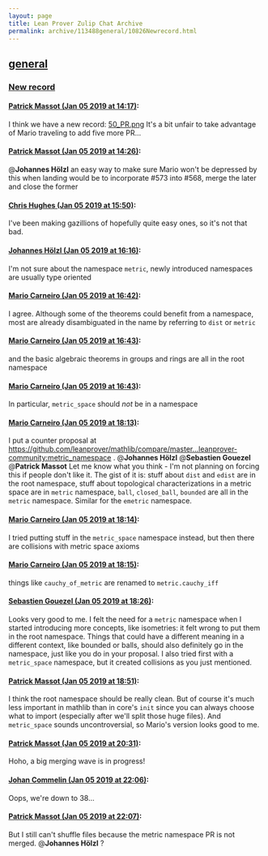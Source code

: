 ```yaml
---
layout: page
title: Lean Prover Zulip Chat Archive 
permalink: archive/113488general/10826Newrecord.html
---
```


## [general](index.html)
### [New record](10826Newrecord.html)

#### [Patrick Massot (Jan 05 2019 at 14:17)](https://leanprover.zulipchat.com/#narrow/stream/113488-general/topic/New%20record/near/154473192):
I think we have a new record:
[50_PR.png](/user_uploads/3121/J7QL1y-Fi-LLiwjUiJbZUq5J/50_PR.png) 
It's a bit unfair to take advantage of Mario traveling to add five more PR...

#### [Patrick Massot (Jan 05 2019 at 14:26)](https://leanprover.zulipchat.com/#narrow/stream/113488-general/topic/New%20record/near/154473468):
@**Johannes Hölzl** an easy way to make sure Mario won't be depressed by this when landing  would be to  incorporate #573 into #568, merge the later and close the former

#### [Chris Hughes (Jan 05 2019 at 15:50)](https://leanprover.zulipchat.com/#narrow/stream/113488-general/topic/New%20record/near/154475852):
I've been making gazillions of hopefully quite easy ones, so it's not that bad.

#### [Johannes Hölzl (Jan 05 2019 at 16:16)](https://leanprover.zulipchat.com/#narrow/stream/113488-general/topic/New%20record/near/154476613):
I'm not sure about the namespace `metric`, newly introduced namespaces are usually type oriented

#### [Mario Carneiro (Jan 05 2019 at 16:42)](https://leanprover.zulipchat.com/#narrow/stream/113488-general/topic/New%20record/near/154477440):
I agree. Although some of the theorems could benefit from a namespace, most are already disambiguated in the name by referring to `dist` or `metric`

#### [Mario Carneiro (Jan 05 2019 at 16:43)](https://leanprover.zulipchat.com/#narrow/stream/113488-general/topic/New%20record/near/154477453):
and the basic algebraic theorems in groups and rings are all in the root namespace

#### [Mario Carneiro (Jan 05 2019 at 16:43)](https://leanprover.zulipchat.com/#narrow/stream/113488-general/topic/New%20record/near/154477455):
In particular, `metric_space` should *not* be in a namespace

#### [Mario Carneiro (Jan 05 2019 at 18:13)](https://leanprover.zulipchat.com/#narrow/stream/113488-general/topic/New%20record/near/154480237):
I put a counter proposal at https://github.com/leanprover/mathlib/compare/master...leanprover-community:metric_namespace . @**Johannes Hölzl** @**Sebastien Gouezel** @**Patrick Massot**  Let me know what you think - I'm not planning on forcing this if people don't like it. The gist of it is: stuff about `dist` and `edist` are in the root namespace, stuff about topological characterizations in a metric space are in `metric` namespace, `ball`, `closed_ball`, `bounded` are all in the `metric` namespace. Similar for the `emetric` namespace.

#### [Mario Carneiro (Jan 05 2019 at 18:14)](https://leanprover.zulipchat.com/#narrow/stream/113488-general/topic/New%20record/near/154480284):
I tried putting stuff in the `metric_space` namespace instead, but then there are collisions with metric space axioms

#### [Mario Carneiro (Jan 05 2019 at 18:15)](https://leanprover.zulipchat.com/#narrow/stream/113488-general/topic/New%20record/near/154480297):
things like `cauchy_of_metric` are renamed to `metric.cauchy_iff`

#### [Sebastien Gouezel (Jan 05 2019 at 18:26)](https://leanprover.zulipchat.com/#narrow/stream/113488-general/topic/New%20record/near/154480731):
Looks very good to me. I felt the need for a `metric` namespace when I started introducing more concepts, like isometries: it felt wrong to put them in the root namespace. Things that could have a different meaning in a different context, like bounded or balls, should also definitely go in the namespace, just like you do in your proposal. I also tried first with a `metric_space` namespace, but it created collisions as you just mentioned.

#### [Patrick Massot (Jan 05 2019 at 18:51)](https://leanprover.zulipchat.com/#narrow/stream/113488-general/topic/New%20record/near/154481527):
I think the root namespace should be really clean. But of course it's much less important in mathlib than in core's `init` since you can always choose what to import (especially after we'll split those huge files). And `metric_space` sounds uncontroversial, so Mario's version looks good to me.

#### [Patrick Massot (Jan 05 2019 at 20:31)](https://leanprover.zulipchat.com/#narrow/stream/113488-general/topic/New%20record/near/154484507):
Hoho, a big merging wave is in progress!

#### [Johan Commelin (Jan 05 2019 at 22:06)](https://leanprover.zulipchat.com/#narrow/stream/113488-general/topic/New%20record/near/154487485):
Oops, we're down to 38...

#### [Patrick Massot (Jan 05 2019 at 22:07)](https://leanprover.zulipchat.com/#narrow/stream/113488-general/topic/New%20record/near/154487497):
But I still can't shuffle files because the metric namespace PR is not merged. @**Johannes Hölzl** ?

